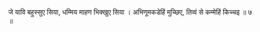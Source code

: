 जे यावि बहुस्सुए सिया, धम्मिय माहण भिक्खुए सिया ।
अभिणूमकडेहिं मुच्छिए, तिव्वं से कम्मेहिं किच्चइ ॥ ७ ॥